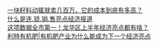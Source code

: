   
[一块籽料动辄就卖几百万，它的成本到底有多高？](http://www.dianyue.me/archives/479/t3f463sk9yg0yb6e/)  
[什么是连.锁.销.售亮点经济报道](http://www.dianyue.me/archives/592/t1meb61ovn4p22ew/)  
[这项数据全市第一！龙华区上半年经济亮点都有啥？](http://www.dianyue.me/archives/396/4eoko5c3bnn9g2dr/)  
[利特有机肥|有机肥产业为什么能成为下一个经济亮点](http://www.dianyue.me/archives/260/qf67qat4rslf7b8m/)